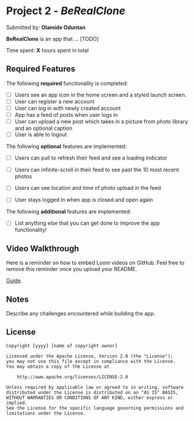 # Project 2 - *BeRealClone*

Submitted by: **Olamide Oduntan**

**BeRealClone** is an app that ... [TODO] 

Time spent: **X** hours spent in total

## Required Features

The following **required** functionality is completed:

- [ ] Users see an app icon in the home screen and a styled launch screen.
- [ ] User can register a new account
- [ ] User can log in with newly created account
- [ ] App has a feed of posts when user logs in
- [ ] User can upload a new post which takes in a picture from photo library and an optional caption	
- [ ] User is able to logout	
 
The following **optional** features are implemented:

- [ ] Users can pull to refresh their feed and see a loading indicator
- [ ] Users can infinite-scroll in their feed to see past the 10 most recent photos
- [ ] Users can see location and time of photo upload in the feed	
- [ ] User stays logged in when app is closed and open again	


The following **additional** features are implemented:

- [ ] List anything else that you can get done to improve the app functionality!

## Video Walkthrough

Here is a reminder on how to embed Loom videos on GitHub. Feel free to remove this reminder once you upload your README. 

[Guide](https://www.youtube.com/watch?v=GA92eKlYio4).

## Notes

Describe any challenges encountered while building the app.

## License

    Copyright [yyyy] [name of copyright owner]

    Licensed under the Apache License, Version 2.0 (the "License");
    you may not use this file except in compliance with the License.
    You may obtain a copy of the License at

        http://www.apache.org/licenses/LICENSE-2.0

    Unless required by applicable law or agreed to in writing, software
    distributed under the License is distributed on an "AS IS" BASIS,
    WITHOUT WARRANTIES OR CONDITIONS OF ANY KIND, either express or implied.
    See the License for the specific language governing permissions and
    limitations under the License.
